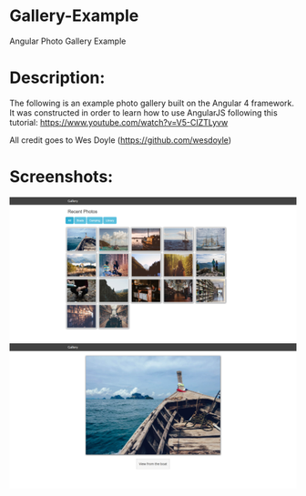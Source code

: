 # Gallery-Example
Angular Photo Gallery Example

# Description:
The following is an example photo gallery built on the Angular 4 framework. It was constructed in order to learn how to use 
AngularJS following this tutorial: https://www.youtube.com/watch?v=V5-CIZTLyvw


All credit goes to Wes Doyle (https://github.com/wesdoyle)

# Screenshots:
![Home](https://raw.githubusercontent.com/puzzledplane/Gallery-Example/master/Screenshot-Gallery-Home.png)
![Details](https://raw.githubusercontent.com/puzzledplane/Gallery-Example/master/Screenshot-Gallery-Detail.png)
